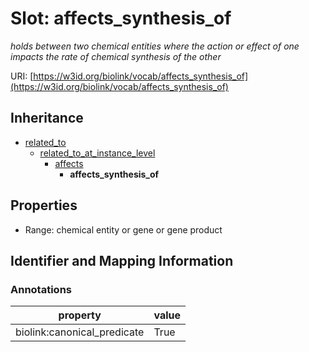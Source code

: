 # Slot: affects_synthesis_of
_holds between two chemical entities where the action or effect  of one impacts the rate of chemical synthesis of the other_


URI: [https://w3id.org/biolink/vocab/affects_synthesis_of](https://w3id.org/biolink/vocab/affects_synthesis_of)




## Inheritance

* [related_to](related_to.md)
    * [related_to_at_instance_level](related_to_at_instance_level.md)
        * [affects](affects.md)
            * **affects_synthesis_of**



## Properties

 * Range: chemical entity or gene or gene product



## Identifier and Mapping Information





### Annotations

| property | value |
| --- | --- |
| biolink:canonical_predicate | True |


